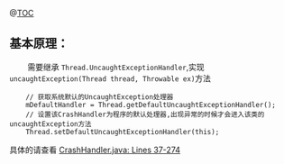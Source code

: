 @[TOC](全局异常捕获)


## 基本原理：

　　 需要继承 `Thread.UncaughtExceptionHandler`,实现`uncaughtException(Thread thread, Throwable ex)`方法

```
    // 获取系统默认的UncaughtException处理器
    mDefaultHandler = Thread.getDefaultUncaughtExceptionHandler();
    // 设置该CrashHandler为程序的默认处理器,出现异常的时候才会进入该类的uncaughtException方法
    Thread.setDefaultUncaughtExceptionHandler(this);
```

具体的请查看 [CrashHandler.java: Lines 37-274](baselibrary/src/main/java/com/east/baselibrary/utils/crash_handler/CrashHandler.java#L37-L274)




 


      
     
 

